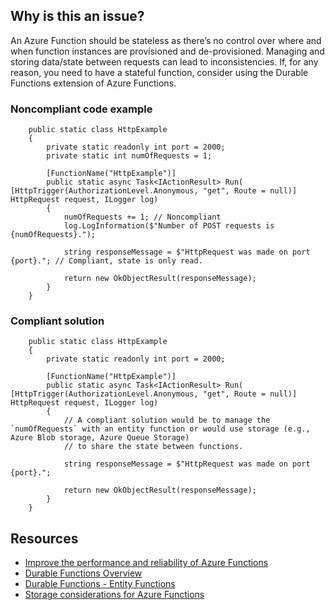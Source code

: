 ## Why is this an issue?

An Azure Function should be stateless as there’s no control over where and when function instances are provisioned and de-provisioned. Managing and
storing data/state between requests can lead to inconsistencies. If, for any reason, you need to have a stateful function, consider using the Durable
Functions extension of Azure Functions.

### Noncompliant code example

        public static class HttpExample
        {
            private static readonly int port = 2000;
            private static int numOfRequests = 1;
    
            [FunctionName("HttpExample")]
            public static async Task<IActionResult> Run( [HttpTrigger(AuthorizationLevel.Anonymous, "get", Route = null)] HttpRequest request, ILogger log)
            {
                numOfRequests += 1; // Noncompliant
                log.LogInformation($"Number of POST requests is {numOfRequests}.");
    
                string responseMessage = $"HttpRequest was made on port {port}."; // Compliant, state is only read.
    
                return new OkObjectResult(responseMessage);
            }
        }

### Compliant solution

        public static class HttpExample
        {
            private static readonly int port = 2000;
    
            [FunctionName("HttpExample")]
            public static async Task<IActionResult> Run( [HttpTrigger(AuthorizationLevel.Anonymous, "get", Route = null)] HttpRequest request, ILogger log)
            {
                // A compliant solution would be to manage the `numOfRequests` with an entity function or would use storage (e.g., Azure Blob storage, Azure Queue Storage)
                // to share the state between functions.
    
                string responseMessage = $"HttpRequest was made on port {port}.";
    
                return new OkObjectResult(responseMessage);
            }
        }

## Resources

- [Improve the
  performance and reliability of Azure Functions](https://docs.microsoft.com/en-us/azure/azure-functions/performance-reliability#write-functions-to-be-stateless)
- [Durable Functions Overview](https://docs.microsoft.com/en-us/azure/azure-functions/durable/durable-functions-overview?tabs=csharp)
- [Durable Functions - Entity
  Functions](https://docs.microsoft.com/en-us/azure/azure-functions/durable/durable-functions-entities?tabs=csharp)
- [Storage considerations for Azure Functions](https://docs.microsoft.com/en-us/azure/azure-functions/storage-considerations)